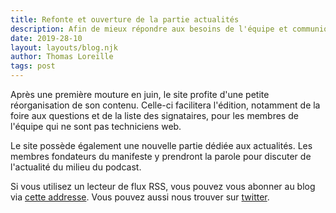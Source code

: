 ```yaml
---
title: Refonte et ouverture de la partie actualités
description: Afin de mieux répondre aux besoins de l'équipe et communiquer sur l'actualité du podcast, le site subit une petite réorganisation.
date: 2019-28-10
layout: layouts/blog.njk
author: Thomas Loreille
tags: post
---
```


Après une première mouture en juin, le site profite d'une petite réorganisation de son contenu. Celle-ci facilitera l'édition, notamment de la foire aux questions et de la liste des signataires, pour les membres de l'équipe qui ne sont pas techniciens web.

Le site possède également une nouvelle partie dédiée aux actualités. Les membres fondateurs du manifeste y prendront la parole pour discuter de l'actualité du milieu du podcast.

Si vous utilisez un lecteur de flux RSS, vous pouvez vous abonner au blog via [cette addresse](/feed/feed.xml). Vous pouvez aussi nous trouver sur [twitter](https://twitter.com/podcastouvert).